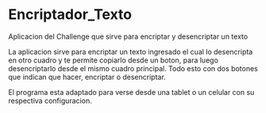 # Encriptador_Texto
Aplicacion del Challenge que sirve para encriptar y desencriptar un texto

La aplicacion sirve para encriptar un texto ingresado el cual lo desencripta en otro cuadro y te 
permite copiarlo desde un boton, para luego desencriptarlo desde el mismo cuadro principal.
Todo esto con dos botones que indican que hacer, encriptar o desencriptar.

El programa esta adaptado para verse desde una tablet o un celular con su respectiva configuracion.
